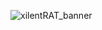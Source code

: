 ![xilentRAT_banner](https://github.com/user-attachments/assets/9853cdc4-1220-4544-a6a1-fa3443b7cfc8)
